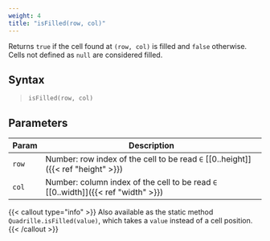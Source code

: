 ```yaml
---
weight: 4
title: "isFilled(row, col)"
---
```


Returns `true` if the cell found at `(row, col)` is filled and `false` otherwise. Cells not defined as `null` are considered filled.

## Syntax

> `isFilled(row, col)`

## Parameters

| Param | Description                                                                       |
|-------|-----------------------------------------------------------------------------------|
| `row` | Number: row index of the cell to be read `∈` [[0..height]]({{< ref "height" >}})  |
| `col` | Number: column index of the cell to be read `∈` [[0..width]]({{< ref "width" >}}) |

{{< callout type="info" >}}
Also available as the static method `Quadrille.isFilled(value)`, which takes a `value` instead of a cell position.
{{< /callout >}}